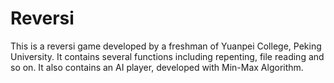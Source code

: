 # Reversi
This is a reversi game developed by a freshman of Yuanpei College, Peking University. It contains several functions including repenting, file reading and so on. It also contains an AI player, developed with Min-Max Algorithm.
